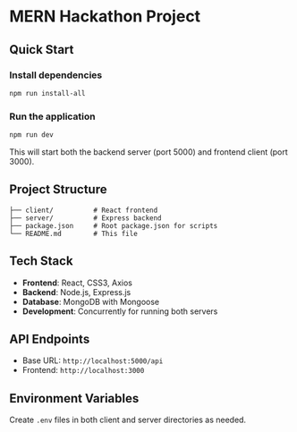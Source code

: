 # MERN Hackathon Project

## Quick Start

### Install dependencies
```bash
npm run install-all
```

### Run the application
```bash
npm run dev
```

This will start both the backend server (port 5000) and frontend client (port 3000).

## Project Structure

```
├── client/          # React frontend
├── server/          # Express backend
├── package.json     # Root package.json for scripts
└── README.md        # This file
```

## Tech Stack
- **Frontend**: React, CSS3, Axios
- **Backend**: Node.js, Express.js
- **Database**: MongoDB with Mongoose
- **Development**: Concurrently for running both servers

## API Endpoints
- Base URL: `http://localhost:5000/api`
- Frontend: `http://localhost:3000`

## Environment Variables
Create `.env` files in both client and server directories as needed.
